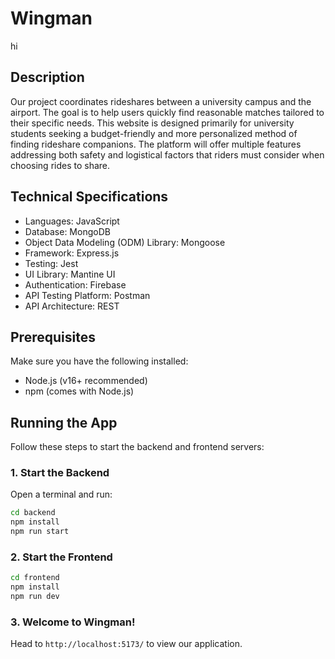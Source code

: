 # Wingman

hi

## Description

Our project coordinates rideshares between a university campus and the airport. The goal is to help users quickly find reasonable matches tailored to their specific needs. This website is designed primarily for university students seeking a budget-friendly and more personalized method of finding rideshare companions. The platform will offer multiple features addressing both safety and logistical factors that riders must consider when choosing rides to share.

## Technical Specifications

-  Languages: JavaScript
-  Database: MongoDB
-  Object Data Modeling (ODM) Library: Mongoose
-  Framework: Express.js
-  Testing: Jest
-  UI Library: Mantine UI
-  Authentication: Firebase
-  API Testing Platform: Postman
-  API Architecture: REST

## Prerequisites

Make sure you have the following installed:

- Node.js (v16+ recommended)
- npm (comes with Node.js)


## Running the App

Follow these steps to start the backend and frontend servers:

### 1. Start the Backend

Open a terminal and run:

```bash
cd backend
npm install
npm run start
```

### 2. Start the Frontend

```bash
cd frontend
npm install
npm run dev
```

### 3. Welcome to Wingman!

Head to ```http://localhost:5173/``` to view our application.
